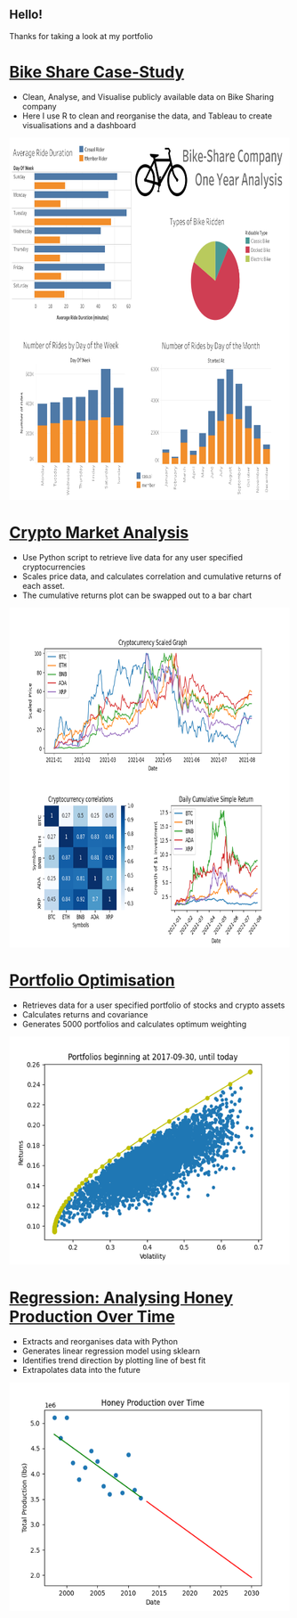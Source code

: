 ## Hello!
Thanks for taking a look at my portfolio

# [Bike Share Case-Study](https://github.com/JohnnyDuffy/DataPortfolio/tree/main/Bike%20Share%20Case-study)
* Clean, Analyse, and Visualise publicly available data on Bike Sharing company
* Here I use R to clean and reorganise the data, and Tableau to create visualisations and a dashboard
<p align="center">
<img src="Bike Share Case-study/resources/BikeDashboard.png" width="800" height="650">
</p>

# [Crypto Market Analysis](https://github.com/JohnnyDuffy/Portfolio/blob/main/CryptoMarketAnalysis.py)
* Use Python script to retrieve live data for any user specified cryptocurrencies
* Scales price data, and calculates correlation and cumulative returns of each asset. 
* The cumulative returns plot can be swapped out to a bar chart
<p align="center">
<img src="Crypto Market Analysis/CMA.png" width="800" height="610">
</p>

# [Portfolio Optimisation](https://github.com/JohnnyDuffy/DataPortfolio/blob/main/PortfolioOptimisation/PortfolioOptimiser.py)
* Retrieves data for a user specified portfolio of stocks and crypto assets
* Calculates returns and covariance
* Generates 5000 portfolios and calculates optimum weighting
<p align="center">
<img src="PortfolioOptimisation/PO.png" width="550" height="410">
</p>

# [Regression: Analysing Honey Production Over Time](https://github.com/JohnnyDuffy/DataPortfolio/blob/main/LinearRegression/Regression.py)
* Extracts and reorganises data with Python
* Generates linear regression model using sklearn
* Identifies trend direction by plotting line of best fit
* Extrapolates data into the future
<p align="center">
<img src="LinearRegression/REG.png" width="550" height="410">
</p>
